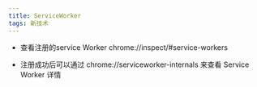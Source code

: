 ```yaml
---
title: ServiceWorker
tags: 新技术
---
```


- 查看注册的service Worker    chrome://inspect/#service-workers

- 注册成功后可以通过   chrome://serviceworker-internals 来查看 Service Worker 详情
